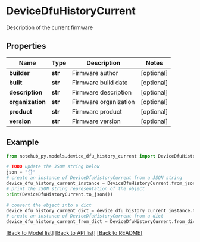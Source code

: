 # DeviceDfuHistoryCurrent

Description of the current firmware

## Properties

| Name             | Type    | Description           | Notes      |
| ---------------- | ------- | --------------------- | ---------- |
| **builder**      | **str** | Firmware author       | [optional] |
| **built**        | **str** | Firmware build date   | [optional] |
| **description**  | **str** | Firmware description  | [optional] |
| **organization** | **str** | Firmware organization | [optional] |
| **product**      | **str** | Firmware product      | [optional] |
| **version**      | **str** | Firmware version      | [optional] |

## Example

```python
from notehub_py.models.device_dfu_history_current import DeviceDfuHistoryCurrent

# TODO update the JSON string below
json = "{}"
# create an instance of DeviceDfuHistoryCurrent from a JSON string
device_dfu_history_current_instance = DeviceDfuHistoryCurrent.from_json(json)
# print the JSON string representation of the object
print(DeviceDfuHistoryCurrent.to_json())

# convert the object into a dict
device_dfu_history_current_dict = device_dfu_history_current_instance.to_dict()
# create an instance of DeviceDfuHistoryCurrent from a dict
device_dfu_history_current_from_dict = DeviceDfuHistoryCurrent.from_dict(device_dfu_history_current_dict)
```

[[Back to Model list]](../README.md#documentation-for-models) [[Back to API list]](../README.md#documentation-for-api-endpoints) [[Back to README]](../README.md)
